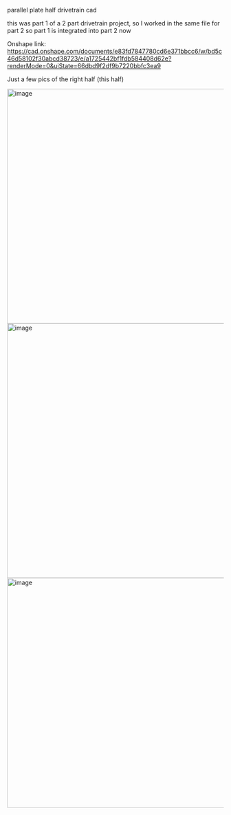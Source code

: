 parallel plate half drivetrain cad 

this was part 1 of a 2 part drivetrain project, so I worked in the same file for part 2 so part 1 is integrated into part 2 now

Onshape link: https://cad.onshape.com/documents/e83fd7847780cd6e371bbcc6/w/bd5c46d58102f30abcd38723/e/a1725442bf1fdb584408d62e?renderMode=0&uiState=66dbd9f2df9b7220bbfc3ea9

Just a few pics of the right half (this half)

<img width="545" alt="image" src="https://github.com/user-attachments/assets/ebfec410-c887-4c92-8e0a-bd9c0a743b5c">
<img width="592" alt="image" src="https://github.com/user-attachments/assets/ad8c6cdf-d83c-4057-8e72-b77445438277">
<img width="534" alt="image" src="https://github.com/user-attachments/assets/b6efbd67-19b8-4cbd-ba59-bbd829145976">
